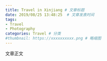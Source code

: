 ```yaml
---
title: Travel in Xinjiang # 文章标题  
date: 2019/08/25 13:48:25  # 文章发表时间
tags:
- Travel
- Photography
categories: Travel # 分类
#thumbnail: https://xxxxxxxxxx.png # 略缩图
---
```


文章正文